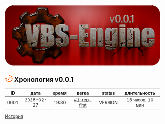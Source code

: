 [![logo](logo.png)](../README.md) 

[M]: #main         "история изменений документации"
[H]: docs.md             "родитель"
[P]: icons/progress.png  "в процессе..."
[S]: icons/success.png   "ошибок не обнаружено"
[E]: icons/empty.png     "нет данных"
[N]: icons/na.png        "не доступно"

[![P]][H] Хронология v0.0.1
---------------------------

|  ID  |    дата    | время |     ветка      | status  |   длительность   |
|:----:|:----------:|:-----:|:--------------:|:-------:|:----------------:|
| 0001 | 2025-02-27 | 19:30 | [#1-rep-first] | VERSION | 15 часов, 10 мин |

[История](history.md)

[#1-rep-first]: history.md#-v001-rep

